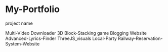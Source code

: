 # My-Portfolio

project name 

Multi-Video Downloader 
3D Block-Stacking game 
Blogging Website
Advanced-Lyrics-Finder
ThreeJS_visuals
Local-Party
Railway-Reservation-System-Website